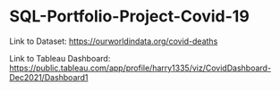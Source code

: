 # SQL-Portfolio-Project-Covid-19
Link to Dataset: https://ourworldindata.org/covid-deaths

Link to Tableau Dashboard: https://public.tableau.com/app/profile/harry1335/viz/CovidDashboard-Dec2021/Dashboard1

